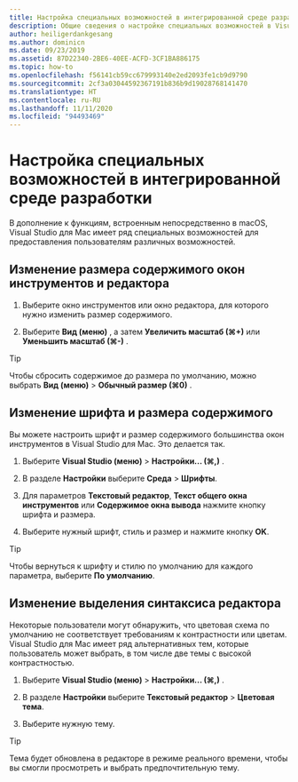 ```yaml
---
title: Настройка специальных возможностей в интегрированной среде разработки
description: Общие сведения о настройке специальных возможностей в Visual Studio для Mac
author: heiligerdankgesang
ms.author: dominicn
ms.date: 09/23/2019
ms.assetid: 87D22340-2BE6-40EE-ACFD-3CF1BA886175
ms.topic: how-to
ms.openlocfilehash: f56141cb59cc679993140e2ed2093fe1cb9d9790
ms.sourcegitcommit: 2cf3a03044592367191b836b9d19028768141470
ms.translationtype: HT
ms.contentlocale: ru-RU
ms.lasthandoff: 11/11/2020
ms.locfileid: "94493469"
---
```

# <a name="set-ide-accessibility-options"></a>Настройка специальных возможностей в интегрированной среде разработки

В дополнение к функциям, встроенным непосредственно в macOS, Visual Studio для Mac имеет ряд специальных возможностей для предоставления пользователям различных возможностей.

## <a name="resize-tool-windows-and-editor-content"></a>Изменение размера содержимого окон инструментов и редактора

1. Выберите окно инструментов или окно редактора, для которого нужно изменить размер содержимого.

1. Выберите **Вид (меню)** , а затем **Увеличить масштаб (⌘+)** или **Уменьшить масштаб (⌘-)** .

> [!TIP]
> Чтобы сбросить содержимое до размера по умолчанию, можно выбрать **Вид (меню)**  > **Обычный размер (⌘0)** .

## <a name="change-the-content-font-and-size"></a>Изменение шрифта и размера содержимого

Вы можете настроить шрифт и размер содержимого большинства окон инструментов в Visual Studio для Mac. Это делается так.

1. Выберите **Visual Studio (меню)**  > **Настройки... (⌘,)** .

1. В разделе **Настройки** выберите **Среда** > **Шрифты**.

1. Для параметров **Текстовый редактор**, **Текст общего окна инструментов** или **Содержимое окна вывода** нажмите кнопку шрифта и размера.

1. Выберите нужный шрифт, стиль и размер и нажмите кнопку **OK**.

> [!TIP]
> Чтобы вернуться к шрифту и стилю по умолчанию для каждого параметра, выберите **По умолчанию**.

## <a name="change-the-editor-syntax-highlighting"></a>Изменение выделения синтаксиса редактора

Некоторые пользователи могут обнаружить, что цветовая схема по умолчанию не соответствует требованиям к контрастности или цветам. Visual Studio для Mac имеет ряд альтернативных тем, которые пользователь может выбрать, в том числе две темы с высокой контрастностью.

1. Выберите **Visual Studio (меню)**  > **Настройки... (⌘,)** .

1. В разделе **Настройки** выберите **Текстовый редактор** > **Цветовая тема**.

1. Выберите нужную тему.

> [!TIP]
> Тема будет обновлена в редакторе в режиме реального времени, чтобы вы смогли просмотреть и выбрать предпочтительную тему.